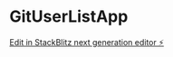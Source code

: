 # GitUserListApp

[Edit in StackBlitz next generation editor ⚡️](https://stackblitz.com/~/github.com/haran2996/GitUserListApp)